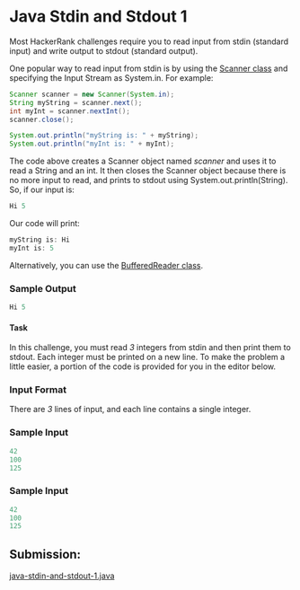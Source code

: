 
# Java Stdin and Stdout 1

Most HackerRank challenges require you to read input from stdin (standard input) and write output to stdout (standard output).

One popular way to read input from stdin is by using the [ Scanner class](https://docs.oracle.com/javase/8/docs/api/java/util/Scanner.html)
 and specifying the Input Stream as System.in. For example:

~~~java
Scanner scanner = new Scanner(System.in);
String myString = scanner.next();
int myInt = scanner.nextInt();
scanner.close();

System.out.println("myString is: " + myString);
System.out.println("myInt is: " + myInt);
~~~

The code above creates a Scanner object named *scanner* and uses it to read a String and an int. It then closes the Scanner object because there is no more input to read, and prints to stdout using System.out.println(String). So, if our input is:

~~~java
Hi 5
~~~

Our code will print:

~~~java
myString is: Hi
myInt is: 5
~~~

Alternatively, you can use the [BufferedReader class](https://docs.oracle.com/javase/8/docs/api/java/util/Scanner.html).


### Sample Output

~~~java
Hi 5
~~~

#### Task
In this challenge, you must read *3* integers from stdin and then print them to stdout. Each integer must be printed on a new line. To make the problem a little easier, a portion of the code is provided for you in the editor below.

### Input Format

There are *3* lines of input, and each line contains a single integer.

### Sample Input

~~~java
42
100
125
~~~

### Sample Input

~~~java
42
100
125
~~~
## Submission:

[java-stdin-and-stdout-1.java](https://github.com/danipishinin/HackerRank/blob/main/java/java-stdin-and-stdout-1.java)
